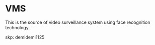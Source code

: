 # VMS
This is the source of video surveillance system using face recognition technology.

skp: demidemi1125

